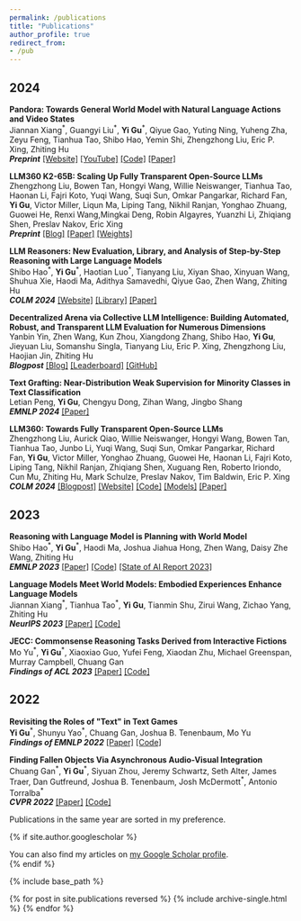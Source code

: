```yaml
---
permalink: /publications
title: "Publications"
author_profile: true
redirect_from: 
- /pub
---
```


## 2024
<a name="pandora"></a>
**Pandora: Towards General World Model with Natural Language Actions and Video States**\
Jiannan Xiang<sup>\*</sup>, Guangyi Liu<sup>\*</sup>, **Yi Gu**<sup>\*</sup>, Qiyue Gao, Yuting Ning, Yuheng Zha, Zeyu Feng, Tianhua Tao, Shibo Hao, Yemin Shi, Zhengzhong Liu, Eric P. Xing, Zhiting Hu\
***Preprint*** [[Website]](https://world-model.ai) [[YouTube]](https://www.youtube.com/watch?v=nSKqr1Fl91g) [[Code]](https://github.com/maitrix-org/Pandora) [[Paper]](https://world-model.maitrix.org/assets/pandora.pdf)

<a name="k2"></a>
**LLM360 K2-65B: Scaling Up Fully Transparent Open-Source LLMs**\
Zhengzhong Liu, Bowen Tan, Hongyi Wang, Willie Neiswanger, Tianhua Tao, Haonan Li, Fajri Koto, Yuqi Wang, Suqi Sun, Omkar Pangarkar, Richard Fan, **Yi Gu**, Victor Miller, Liqun Ma, Liping Tang, Nikhil Ranjan, Yonghao Zhuang, Guowei He, Renxi Wang,Mingkai Deng, Robin Algayres, Yuanzhi Li, Zhiqiang Shen, Preslav Nakov, Eric Xing\
***Preprint*** [[Blog]](https://www.llm360.ai/blog/several-new-releases-to-further-our-mission.html) [[Paper]](https://www.llm360.ai/paper2.pdf) [[Weights]](https://huggingface.co/LLM360/K2)

<a name="reasoners"></a>
**LLM Reasoners: New Evaluation, Library, and Analysis of Step-by-Step Reasoning with Large Language Models**\
Shibo Hao<sup>\*</sup>, **Yi Gu**<sup>\*</sup>, Haotian Luo<sup>\*</sup>, Tianyang Liu, Xiyan Shao, Xinyuan Wang, Shuhua Xie, Haodi Ma, Adithya Samavedhi, Qiyue Gao, Zhen Wang, Zhiting Hu\
***COLM 2024*** [[Website]](https://www.llm-reasoners.net) [[Library]](https://github.com/maitrix-org/llm-reasoners) [[Paper]](https://arxiv.org/abs/2404.05221)

**Decentralized Arena via Collective LLM Intelligence: Building Automated, Robust, and Transparent LLM Evaluation for Numerous Dimensions**\
Yanbin Yin, Zhen Wang, Kun Zhou, Xiangdong Zhang, Shibo Hao, **Yi Gu**, Jieyuan Liu, Somanshu Singla, Tianyang Liu, Eric P. Xing, Zhengzhong Liu, Haojian Jin, Zhiting Hu\
***Blogpost*** [[Blog]](https://de-arena.maitrix.org) [[Leaderboard]](https://huggingface.co/spaces/LLM360/de-arena) [[GitHub]](https://github.com/maitrix-org/de-arena)

**Text Grafting: Near-Distribution Weak Supervision for Minority Classes in Text Classification**\
Letian Peng, **Yi Gu**, Chengyu Dong, Zihan Wang, Jingbo Shang\
***EMNLP 2024*** [[Paper]](https://arxiv.org/abs/2406.11115)

**LLM360: Towards Fully Transparent Open-Source LLMs**\
Zhengzhong Liu, Aurick Qiao, Willie Neiswanger, Hongyi Wang, Bowen Tan, Tianhua Tao, Junbo Li, Yuqi Wang, Suqi Sun, Omkar Pangarkar, Richard Fan, **Yi Gu**, Victor Miller, Yonghao Zhuang, Guowei He, Haonan Li, Fajri Koto, Liping Tang, Nikhil Ranjan, Zhiqiang Shen, Xuguang Ren, Roberto Iriondo, Cun Mu, Zhiting Hu, Mark Schulze, Preslav Nakov, Tim Baldwin, Eric P. Xing\
***COLM 2024*** [[Blogpost]](https://www.llm360.ai/blog/introducing-llm360-fully-transparent-open-source-llms.html) [[Website]](https://www.llm360.ai) [[Code]](https://github.com/llm360) [[Models]](https://huggingface.co/LLM360) [[Paper]](https://arxiv.org/abs/2312.06550)

## 2023
**Reasoning with Language Model is Planning with World Model**\
Shibo Hao<sup>\*</sup>, **Yi Gu**<sup>\*</sup>, Haodi Ma, Joshua Jiahua Hong, Zhen Wang, Daisy Zhe Wang, Zhiting Hu\
***EMNLP 2023*** [[Paper]](https://arxiv.org/abs/2305.14992) [[Code]](https://github.com/Ber666/RAP) [[State of AI Report 2023]](https://docs.google.com/presentation/d/156WpBF_rGvf4Ecg19oM1fyR51g4FAmHV3Zs0WLukrLQ/edit#slide=id.g24daeb7f4f0_0_3930)

**Language Models Meet World Models: Embodied Experiences Enhance Language Models**\
Jiannan Xiang<sup>\*</sup>, Tianhua Tao<sup>\*</sup>, **Yi Gu**, Tianmin Shu, Zirui Wang, Zichao Yang, Zhiting Hu\
***NeurIPS 2023*** [[Paper]](https://arxiv.org/abs/2305.10626) [[Code]](https://github.com/szxiangjn/world-model-for-language-model)

**JECC: Commonsense Reasoning Tasks Derived from Interactive Fictions**\
Mo Yu<sup>\*</sup>, **Yi Gu**<sup>\*</sup>, Xiaoxiao Guo, Yufei Feng, Xiaodan Zhu, Michael Greenspan, Murray Campbell, Chuang Gan\
***Findings of ACL 2023*** [[Paper]](https://arxiv.org/abs/2210.15456) [[Code]](https://github.com/Gorov/zucc)

## 2022
**Revisiting the Roles of "Text" in Text Games**\
**Yi Gu**<sup>\*</sup>, Shunyu Yao<sup>\*</sup>, Chuang Gan, Joshua B. Tenenbaum, Mo Yu\
***Findings of EMNLP 2022*** [[Paper]](https://arxiv.org/abs/2210.08384) [[Code]](https://github.com/wu-qing-157/textgame-revisiting-role)

**Finding Fallen Objects Via Asynchronous Audio-Visual Integration**\
Chuang Gan<sup>\*</sup>, **Yi Gu**<sup>\*</sup>, Siyuan Zhou, Jeremy Schwartz, Seth Alter, James Traer, Dan Gutfreund, Joshua B. Tenenbaum, Josh McDermott<sup>\*</sup>, Antonio Torralba<sup>\*</sup>\
***CVPR 2022*** [[Paper]](https://arxiv.org/abs/2207.03483) [[Code]](https://github.com/chuangg/find_fallen_objects)

Publications in the same year are sorted in my preference.

{% if site.author.googlescholar %}
  <div class="wordwrap">You can also find my articles on <a href="{{site.author.googlescholar}}">my Google Scholar profile</a>.</div>
{% endif %}

{% include base_path %}

{% for post in site.publications reversed %}
  {% include archive-single.html %}
{% endfor %}

